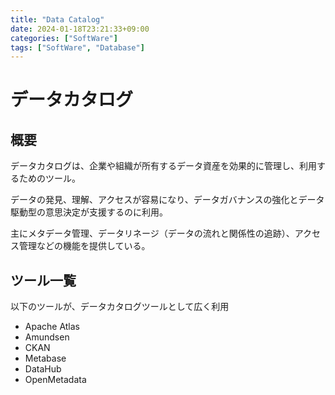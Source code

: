 ```yaml
---
title: "Data Catalog"
date: 2024-01-18T23:21:33+09:00
categories: ["SoftWare"]
tags: ["SoftWare", "Database"]
---
```

# データカタログ

## 概要

データカタログは、企業や組織が所有するデータ資産を効果的に管理し、利用するためのツール。

データの発見、理解、アクセスが容易になり、データガバナンスの強化とデータ駆動型の意思決定が支援するのに利用。

主にメタデータ管理、データリネージ（データの流れと関係性の追跡）、アクセス管理などの機能を提供している。

## ツール一覧

以下のツールが、データカタログツールとして広く利用

- Apache Atlas
- Amundsen
- CKAN
- Metabase
- DataHub
- OpenMetadata
